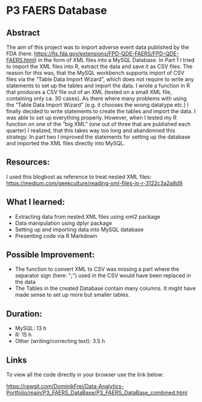 # P3 FAERS Database

## Abstract
The aim of this project was to import adverse event data published by the FDA (here: https://fis.fda.gov/extensions/FPD-QDE-FAERS/FPD-QDE-FAERS.html) in the form of XML files into a MySQL Database.
In Part 1 I tried to import the XML files into R, extract the data and save it as CSV files. The reason for this was, that the MySQL workbench supports import of CSV files via the “Table Data Import Wizard”, which does not require to write any statements to set up the tables and import the data. I wrote a function in R that produces a CSV file out of an XML (tested on a small XML file, containing only ca. 30 cases). As there where many problems with using the “Table Data Import Wizard” (e.g. it chooses the wrong datatype etc.) I finally decided to write statements to create the tables and import the data. I was able to set up everything properly. However, when I tested my R function on one of the “big XML” (one out of three that are published each quarter) I realized, that this takes way too long and abandonned this strategy.
In part two I improved the statements for setting up the database and imported the XML files directly into MySQL.

## Resources:
I used this blogbost as reference to treat nested XML files: https://medium.com/geekculture/reading-xml-files-in-r-3122c3a2a8d9

## What I learned:
- Extracting data from nested XML files using xml2 package
- Data manipulation using dplyr package
- Setting up and importing data into MySQL database
- Presenting code via R Markdown

## Possible Improvement:
- The function to convert XML to CSV was missing a part where the separator sign (here: ";") used in the CSV would have been replaced in the data
- The Tables in the created Database contain many columns. It might have made sense to set up more but smaller tables.

## Duration:
- MySQL: 13 h
- R: 15 h
- Other (writing/correcting text): 3.5 h

## Links
To view all the code directly in your browser use the link below:

https://rawgit.com/DominikFrei/Data-Analytics-Portfolio/main/P3_FAERS_DataBase/P3_FAERS_DataBase_combined.html
